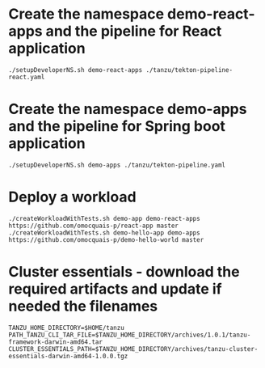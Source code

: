 # Create the namespace demo-react-apps and the pipeline for React application
    ./setupDeveloperNS.sh demo-react-apps ./tanzu/tekton-pipeline-react.yaml

# Create the namespace demo-apps and the pipeline for Spring boot application    
    ./setupDeveloperNS.sh demo-apps ./tanzu/tekton-pipeline.yaml

# Deploy a workload
    ./createWorkloadWithTests.sh demo-app demo-react-apps https://github.com/omocquais-p/react-app master
    ./createWorkloadWithTests.sh demo-hello-app demo-apps https://github.com/omocquais-p/demo-hello-world master

# Cluster essentials - download the required artifacts and update if needed the filenames
    TANZU_HOME_DIRECTORY=$HOME/tanzu
    PATH_TANZU_CLI_TAR_FILE=$TANZU_HOME_DIRECTORY/archives/1.0.1/tanzu-framework-darwin-amd64.tar
    CLUSTER_ESSENTIALS_PATH=$TANZU_HOME_DIRECTORY/archives/tanzu-cluster-essentials-darwin-amd64-1.0.0.tgz